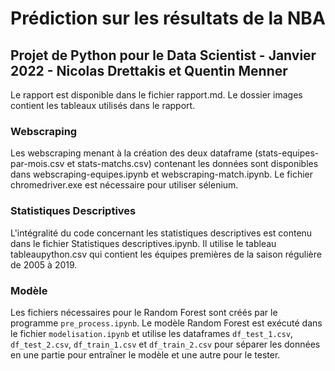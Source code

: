 # Prédiction sur les résultats de la NBA
## Projet de Python pour le Data Scientist - Janvier 2022 - Nicolas Drettakis et Quentin Menner

Le rapport est disponible dans le fichier rapport.md. Le dossier images contient les tableaux utilisés dans le rapport.

### Webscraping
Les webscraping menant à la création des deux dataframe (stats-equipes-par-mois.csv et stats-matchs.csv) contenant les données sont disponibles dans webscraping-equipes.ipynb et webscraping-match.ipynb. Le fichier chromedriver.exe est nécessaire pour utiliser sélenium.

### Statistiques Descriptives
L'intégralité du code concernant les statistiques descriptives est contenu dans le fichier Statistiques descriptives.ipynb. Il utilise le tableau tableaupython.csv qui contient les équipes premières de la saison régulière de 2005 à 2019. 

### Modèle
Les fichiers nécessaires pour le Random Forest sont créés par le programme `pre_process.ipynb`. Le modèle Random Forest est exécuté dans le fichier `modelisation.ipynb` et utilise les dataframes `df_test_1.csv`, `df_test_2.csv`, `df_train_1.csv` et `df_train_2.csv` pour séparer les données en une partie pour entraîner le modèle et une autre pour le tester.

